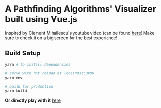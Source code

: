 # A Pathfinding Algorithms' Visualizer built using Vue.js

Inspired by Clement Mihailescu's youtube video (can be found [here](https://www.youtube.com/watch?v=msttfIHHkak))
Make sure to check it on a big screen for the best experience!

## Build Setup

```bash
yarn # to install dependencies

# serve with hot reload at localhost:3000
yarn dev

# build for production
yarn build
```

**Or directly play with it** [here](https://blissful-shirley-0a890a.netlify.com/)
